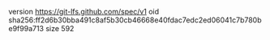 version https://git-lfs.github.com/spec/v1
oid sha256:ff2d6b30bba491c8af5b30cb46668e40fdac7edc2ed06041c7b780be9f99a713
size 592
